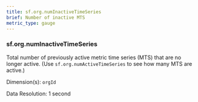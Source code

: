 ```yaml
---
title: sf.org.numInactiveTimeSeries
brief: Number of inactive MTS
metric_type: gauge
---
```

### sf.org.numInactiveTimeSeries

Total number of previously active metric time series (MTS) that are no longer active. (Use `sf.org.numActiveTimeSeries` to see how many MTS are active.)

Dimension(s): `orgId`

Data Resolution: 1 second
